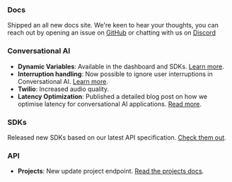 ### Docs

Shipped an all new docs site. We're keen to hear your thoughts, you can reach out by opening an issue on [GitHub](https://github.com/elevenlabs/elevenlabs-docs) or chatting with us on [Discord](https://discord.gg/ysNDsm9CaU)

### Conversational AI

- **Dynamic Variables**: Available in the dashboard and SDKs. [Learn more](/docs/conversational-ai/customization/dynamic-variables).
- **Interruption handling**: Now possible to ignore user interruptions in Conversational AI. [Learn more](/docs/conversational-ai/customization/interruptions).
- **Twilio**: Increased audio quality.
- **Latency Optimization**: Published a detailed blog post on how we optimise latency for conversational AI applications. [Read more](https://elevenlabs.io/blog/how-do-you-optimize-latency-for-conversational-ai).

### SDKs

Released new SDKs based on our latest API specification. [Check them out](/docs/conversational-ai/libraries).

### API

- **Projects**: New update project endpoint. [Read the projects docs](/docs/api-reference/projects).
